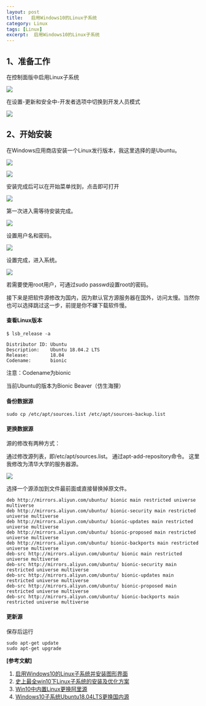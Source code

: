 ```yaml
---
layout: post
title:   启用Windows10的Linux子系统  
category: Linux
tags: [Linux]
excerpt:  启用Windows10的Linux子系统
---
```


## 1、准备工作 ##

在控制面版中启用Linux子系统

![](http://www.nangongyibin.com/assets/images/Linux/171.png)

在设置-更新和安全中-开发者选项中切换到开发人员模式

![](http://www.nangongyibin.com/assets/images/Linux/172.png)

## 2、开始安装 ##

在Windows应用商店安装一个Linux发行版本，我这里选择的是Ubuntu。

![](http://www.nangongyibin.com/assets/images/Linux/173.png)


![](http://www.nangongyibin.com/assets/images/Linux/174.png)

安装完成后可以在开始菜单找到，点击即可打开

![](http://www.nangongyibin.com/assets/images/Linux/175.png)

第一次进入需等待安装完成。

![](http://www.nangongyibin.com/assets/images/Linux/176.png)

设置用户名和密码。

![](http://www.nangongyibin.com/assets/images/Linux/177.png)

设置完成，进入系统。

![](http://www.nangongyibin.com/assets/images/Linux/178.png)

若需要使用root用户，可通过sudo passwd设置root的密码。

接下来是把软件源修改为国内，因为默认官方源服务器在国外，访问太慢。当然你也可以选择跳过这一步，前提是你不嫌下载软件慢。

#### 查看Linux版本 ####

	$ lsb_release -a
	 
	Distributor ID: Ubuntu
	Description:    Ubuntu 18.04.2 LTS
	Release:        18.04
	Codename:       bionic

注意：Codename为bionic

当前Ubuntu的版本为Bionic Beaver（仿生海狸）

#### 备份数据源 ####

	sudo cp /etc/apt/sources.list /etc/apt/sources-backup.list

#### 更换数据源 ####

源的修改有两种方式：

通过修改源列表，即/etc/apt/sources.list。
通过apt-add-repository命令。
这里我修改为清华大学的服务器源。

![](http://www.nangongyibin.com/assets/images/Linux/179.png)

选择一个源添加到文件最前面或直接替换掉原文件。


	deb http://mirrors.aliyun.com/ubuntu/ bionic main restricted universe multiverse
	deb http://mirrors.aliyun.com/ubuntu/ bionic-security main restricted universe multiverse
	deb http://mirrors.aliyun.com/ubuntu/ bionic-updates main restricted universe multiverse
	deb http://mirrors.aliyun.com/ubuntu/ bionic-proposed main restricted universe multiverse
	deb http://mirrors.aliyun.com/ubuntu/ bionic-backports main restricted universe multiverse
	deb-src http://mirrors.aliyun.com/ubuntu/ bionic main restricted universe multiverse
	deb-src http://mirrors.aliyun.com/ubuntu/ bionic-security main restricted universe multiverse
	deb-src http://mirrors.aliyun.com/ubuntu/ bionic-updates main restricted universe multiverse
	deb-src http://mirrors.aliyun.com/ubuntu/ bionic-proposed main restricted universe multiverse
	deb-src http://mirrors.aliyun.com/ubuntu/ bionic-backports main restricted universe multiverse

#### 更新源    #### 

保存后运行

	sudo apt-get update
	sudo apt-get upgrade


**[参考文献]**

1. [启用Windows10的Linux子系统并安装图形界面](https://www.linuxidc.com/Linux/2019-05/158676.htm "启用Windows10的Linux子系统并安装图形界面")
2. [史上最全win10下Linux子系统的安装及优化方案](https://www.jianshu.com/p/dc32a75e2de4?utm_source=oschina-app "史上最全win10下Linux子系统的安装及优化方案")
3. [Win10中内置Linux更换阿里源](https://blog.csdn.net/lu900618/article/details/74955065 "Win10中内置Linux更换阿里源")
4. [Windows10子系统Ubuntu18.04LTS更换国内源](https://blog.csdn.net/weixin_41884010/article/details/97898108 "Windows10子系统Ubuntu18.04LTS更换国内源")
